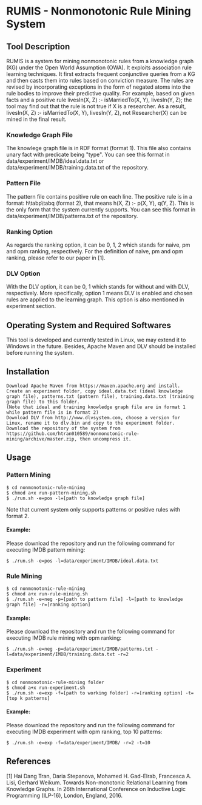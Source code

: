 RUMIS - Nonmonotonic Rule Mining System
=============


Tool Description
------------

RUMIS is a system for mining nonmonotonic rules from a knowledge graph (KG) under the Open World Assumption (OWA). It exploits association rule learning techniques. It first extracts frequent conjunctive queries from a KG and then casts them into rules based on conviction measure. The rules are revised by incorporating exceptions in the form of negated atoms into the rule bodies to improve their predictive quality. For example, based on given facts and a positive rule livesIn(X, Z) :- isMarriedTo(X, Y), livesIn(Y, Z); the tool may find out that the rule is not true if X is a researcher. As a result, livesIn(X, Z) :- isMarriedTo(X, Y), livesIn(Y, Z), not Researcher(X) can be mined in the final result.

### Knowledge Graph File

The knowlege graph file is in RDF format (format 1). This file also contains unary fact with predicate being "type". You can see this format in data/experiment/IMDB/ideal.data.txt or data/experiment/IMDB/training.data.txt of the repository.

### Pattern File

The pattern file contains positive rule on each line. The positive rule is in a format: h\tabp\tabq (format 2), that means h(X, Z) :- p(X, Y), q(Y, Z). This is the only form that the system currently supports. You can see this format in data/experiment/IMDB/patterns.txt of the repository.

### Ranking Option

As regards the ranking option, it can be 0, 1, 2 which stands for naive, pm and opm ranking, respectively. For the definition of naive, pm and opm ranking, please refer to our paper in [1].

### DLV Option

With the DLV option, it can be 0, 1 which stands for without and with DLV, respectively. More specifically, option 1 means DLV is enabled and chosen rules are applied to the learning graph. This option is also mentioned in experiment section.

Operating System and Required Softwares
------------

This tool is developed and currently tested in Linux, we may extend it to Windows in the future. Besides, Apache Maven and DLV should be installed before running the system.

Installation
------------

```
Download Apache Maven from https://maven.apache.org and install.
Create an experiment folder, copy ideal.data.txt (ideal knowledge graph file), patterns.txt (pattern file), training.data.txt (training graph file) to this folder.
(Note that ideal and training knowledge graph file are in format 1 while pattern file is in format 2)
Download DLV from http://www.dlvsystem.com, choose a version for Linux, rename it to dlv.bin and copy to the experiment folder.
Download the repository of the system from https://github.com/htran010589/nonmonotonic-rule-mining/archive/master.zip, then uncompress it.
```

Usage
------------

### Pattern Mining

```
$ cd nonmonotonic-rule-mining
$ chmod a+x run-pattern-mining.sh
$ ./run.sh -e=pos -l=[path to knowledge graph file]
```

Note that current system only supports patterns or positive rules with format 2.

#### Example:

Please download the repository and run the following command for executing IMDB pattern mining:

```
$ ./run.sh -e=pos -l=data/experiment/IMDB/ideal.data.txt
```

### Rule Mining

```
$ cd nonmonotonic-rule-mining
$ chmod a+x run-rule-mining.sh
$ ./run.sh -e=neg -p=[path to pattern file] -l=[path to knowledge graph file] -r=[ranking option]
```

#### Example:

Please download the repository and run the following command for executing IMDB rule mining with opm ranking:

```
$ ./run.sh -e=neg -p=data/experiment/IMDB/patterns.txt -l=data/experiment/IMDB/training.data.txt -r=2
```

### Experiment

```
$ cd nonmonotonic-rule-mining folder
$ chmod a+x run-experiment.sh
$ ./run.sh -e=exp -f=[path to working folder] -r=[ranking option] -t=[top k patterns]
```

#### Example:

Please download the repository and run the following command for executing IMDB experiment with opm ranking, top 10 patterns:

```
$ ./run.sh -e=exp -f=data/experiment/IMDB/ -r=2 -t=10
```

References
----------
[1] Hai Dang Tran, Daria Stepanova, Mohamed H. Gad-Elrab, Francesca A. Lisi, Gerhard Weikum. Towards Non-monotonic Relational Learning from Knowledge Graphs. In 26th International Conference on Inductive Logic Programming (ILP-16), London, England, 2016.
